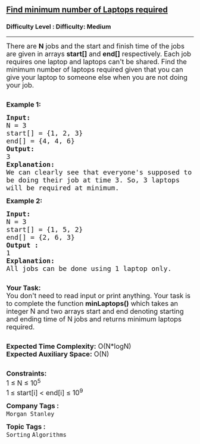 <h2><a href="https://www.geeksforgeeks.org/problems/find-minimum-number-of-laptops-required--170645/1">Find minimum number of Laptops required</a></h2><h3>Difficulty Level : Difficulty: Medium</h3><hr><div class="problems_problem_content__Xm_eO"><p><span style="font-size:18px">There are <strong>N</strong>&nbsp;jobs and the start and finish time of the jobs are given in arrays <strong>start[]</strong> and <strong>end[]</strong> respectively. Each job requires one laptop and laptops can't be shared. Find the minimum number of laptops required given that you can give your laptop to someone else when you are not doing your job.</span></p>

<p><br>
<span style="font-size:18px"><strong>Example 1:</strong></span></p>

<pre><span style="font-size:18px"><strong>Input:
</strong>N = 3
start[] = {1, 2, 3}
end[] = {4, 4, 6}
<strong>Output:
</strong>3
<strong>Explanation:</strong>
We can clearly see that everyone's supposed to
be doing their job at time 3. So, 3 laptops
will be required at minimum.</span>
</pre>

<p><span style="font-size:18px"><strong>Example 2:</strong></span></p>

<pre><span style="font-size:18px"><strong>Input:
</strong>N = 3
start[] = {1, 5, 2}
end[] = {2, 6, 3}
<strong>Output :</strong>
1
<strong>Explanation:</strong>
All jobs can be done using 1 laptop only.
</span></pre>

<p><br>
<span style="font-size:18px"><strong>Your Task:&nbsp;&nbsp;</strong><br>
You don't need to read input or print anything. Your task is to complete the function&nbsp;<strong>minLaptops()</strong>&nbsp;which takes an integer N and two arrays start and end denoting starting and ending time of N jobs and returns minimum laptops required.</span></p>

<p><br>
<span style="font-size:18px"><strong>Expected Time Complexity:</strong>&nbsp;O(N*logN)<br>
<strong>Expected Auxiliary Space:</strong>&nbsp;O(N)</span></p>

<p><br>
<span style="font-size:18px"><strong>Constraints:</strong><br>
1 ≤ N&nbsp;≤ 10<sup>5&nbsp;</sup><br>
1<sup>&nbsp;</sup>≤ start[i] &lt; end[i] ≤ 10<sup>9</sup></span></p>
</div><p><span style=font-size:18px><strong>Company Tags : </strong><br><code>Morgan Stanley</code>&nbsp;<br><p><span style=font-size:18px><strong>Topic Tags : </strong><br><code>Sorting</code>&nbsp;<code>Algorithms</code>&nbsp;